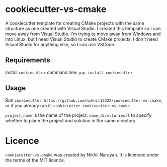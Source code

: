 # cookiecutter-vs-cmake

A cookiecutter template for creating CMake projects with the same structure as one created with Visual Studio. I created this template so I can move away from Visual Studio. I'm trying to move away from Windows and into Linux, but I need Visual Studio to create CMake projects. I don't need Visual Studio for anything else, so I can use VSCode.

## Requirements

Install `cookiecutter` command line: `pip install cookiecutter`

## Usage

Run `cookiecutter https://github.com/nikhil12322/cookiecutter-vs-cmake`, or if you already ran it: `cookiecutter cookiecutter-vs-cmake`

`project_name` is the name of the project. `same_directories` is to specify whether to place the project and solution in the same directory.

# Licence

`cookiecutter-vs-cmake` was created by Nikhil Narayan. It is licenced under the terms of the MIT licence.